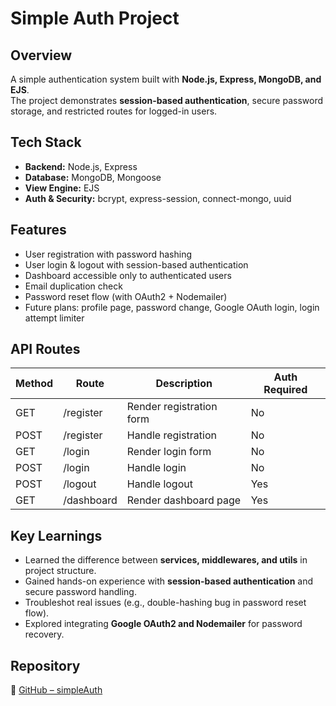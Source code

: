 # Simple Auth Project  

## Overview  
A simple authentication system built with **Node.js, Express, MongoDB, and EJS**.  
The project demonstrates **session-based authentication**, secure password storage, and restricted routes for logged-in users.  

## Tech Stack  
- **Backend:** Node.js, Express  
- **Database:** MongoDB, Mongoose  
- **View Engine:** EJS  
- **Auth & Security:** bcrypt, express-session, connect-mongo, uuid  

## Features  
- User registration with password hashing  
- User login & logout with session-based authentication  
- Dashboard accessible only to authenticated users  
- Email duplication check  
- Password reset flow (with OAuth2 + Nodemailer)  
- Future plans: profile page, password change, Google OAuth login, login attempt limiter  

## API Routes  
| Method | Route       | Description                | Auth Required |  
|--------|------------|----------------------------|---------------|  
| GET    | /register  | Render registration form   | No            |  
| POST   | /register  | Handle registration        | No            |  
| GET    | /login     | Render login form          | No            |  
| POST   | /login     | Handle login               | No            |  
| POST   | /logout    | Handle logout              | Yes           |  
| GET    | /dashboard | Render dashboard page      | Yes           |  

## Key Learnings  
- Learned the difference between **services, middlewares, and utils** in project structure.  
- Gained hands-on experience with **session-based authentication** and secure password handling.  
- Troubleshot real issues (e.g., double-hashing bug in password reset flow).  
- Explored integrating **Google OAuth2 and Nodemailer** for password recovery.  

## Repository  
🔗 [GitHub – simpleAuth](https://github.com/yamwoong/my-project-simpleAuth)  

